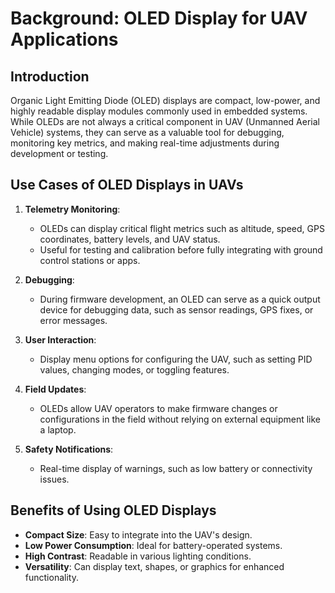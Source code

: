 # Background: OLED Display for UAV Applications

## Introduction

Organic Light Emitting Diode (OLED) displays are compact, low-power, and highly readable display modules commonly used in embedded systems. While OLEDs are not always a critical component in UAV (Unmanned Aerial Vehicle) systems, they can serve as a valuable tool for debugging, monitoring key metrics, and making real-time adjustments during development or testing.

## Use Cases of OLED Displays in UAVs

1. **Telemetry Monitoring**:
   - OLEDs can display critical flight metrics such as altitude, speed, GPS coordinates, battery levels, and UAV status.
   - Useful for testing and calibration before fully integrating with ground control stations or apps.

2. **Debugging**:
   - During firmware development, an OLED can serve as a quick output device for debugging data, such as sensor readings, GPS fixes, or error messages.

3. **User Interaction**:
   - Display menu options for configuring the UAV, such as setting PID values, changing modes, or toggling features.

4. **Field Updates**:
   - OLEDs allow UAV operators to make firmware changes or configurations in the field without relying on external equipment like a laptop.

5. **Safety Notifications**:
   - Real-time display of warnings, such as low battery or connectivity issues.

## Benefits of Using OLED Displays
- **Compact Size**: Easy to integrate into the UAV's design.
- **Low Power Consumption**: Ideal for battery-operated systems.
- **High Contrast**: Readable in various lighting conditions.
- **Versatility**: Can display text, shapes, or graphics for enhanced functionality.

